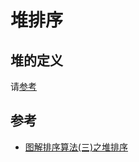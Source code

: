 # 堆排序

## 堆的定义

请[参考][1]

## 参考


- [图解排序算法(三)之堆排序][4]



[1]:https://github.com/wardensky/blogs/blob/master/06.algorithm/04.%E6%A0%91%E7%9B%B8%E5%85%B3/%E6%95%B0%E6%8D%AE%E7%BB%93%E6%9E%84-%E5%A0%86.md
[2]:../images/堆-数组-1.png
[3]:../images/完全二叉树-1.png
[4]:https://www.cnblogs.com/chengxiao/p/6129630.html
